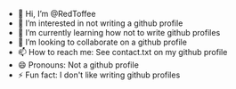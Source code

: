 - 👋 Hi, I’m @RedToffee
- 👀 I’m interested in not writing a github profile
- 🌱 I’m currently learning how not to write github profiles
- 💞️ I’m looking to collaborate on a github profile
- 📫 How to reach me: See contact.txt on my github profile
- 😄 Pronouns: Not a github profile
- ⚡ Fun fact: I don't like writing github profiles

<!---
RedToffee/RedToffee is a ✨ special ✨ repository because its `README.md` (this file) appears on your GitHub profile.
You can click the Preview link to take a look at your changes.
--->
